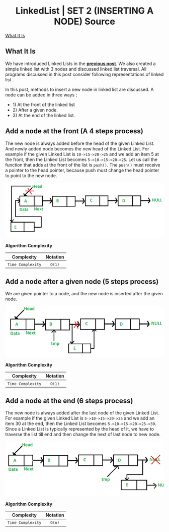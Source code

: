 <h1 align="center">LinkedList | SET 2 (INSERTING A NODE) Source</h1>

[What It Is](#what-it-is)

## What It Is

We have introduced Linked Lists in the **[previous post](https://github.com/Dentrax/Data-Structures-with-Go/tree/master/linked-list-1-introduction)**. We also created a simple linked list with 3 nodes and discussed linked list traversal.
All programs discussed in this post consider following representations of linked list .

In this post, methods to insert a new node in linked list are discussed. A node can be added in three ways ;

* 1) At the front of the linked list
* 2) After a given node.
* 3) At the end of the linked list.


Add a node at the front (A 4 steps process)
--------------------------

The new node is always added before the head of the given Linked List. And newly added node becomes the new head of the Linked List. For example if the given Linked List is `10->15->20->25` and we add an item 5 at the front, then the Linked List becomes `5->10->15->20->25`. Let us call the function that adds at the front of the list is `push()`. The `push()` must receive a pointer to the head pointer, because push must change the head pointer to point to the new node.

![Preview Thumbnail](https://raw.githubusercontent.com/Dentrax/Data-Structures-with-Go/master/linked-list-2-inserting-a-node/resources/inserting-a-node-1.png)

**Algorithm Complexity**

| Complexity		| Notation  |
| ----------------- |:---------:|
| `Time Complexity`	| `O(1)`    |


Add a node after a given node (5 steps process)
--------------------------

We are given pointer to a node, and the new node is inserted after the given node.

![Preview Thumbnail](https://raw.githubusercontent.com/Dentrax/Data-Structures-with-Go/master/linked-list-2-inserting-a-node/resources/inserting-a-node-2.png)

**Algorithm Complexity**

| Complexity		| Notation  |
| ----------------- |:---------:|
| `Time Complexity`	| `O(1)`    |


Add a node at the end (6 steps process)
--------------------------

The new node is always added after the last node of the given Linked List. For example if the given Linked List is `5->10->15->20->25` and we add an item 30 at the end, then the Linked List becomes `5->10->15->20->25->30`.
Since a Linked List is typically represented by the head of it, we have to traverse the list till end and then change the next of last node to new node.

![Preview Thumbnail](https://raw.githubusercontent.com/Dentrax/Data-Structures-with-Go/master/linked-list-2-inserting-a-node/resources/inserting-a-node-3.png)

**Algorithm Complexity**

| Complexity		| Notation  |
| ----------------- |:---------:|
| `Time Complexity`	| `O(n)`    |